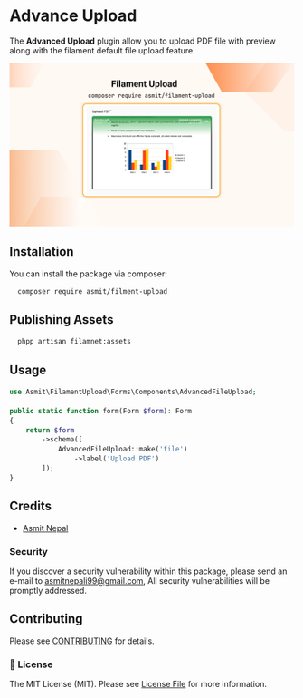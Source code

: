 # Advance Upload
The **Advanced Upload** plugin allow you to upload PDF file with preview along with the filament default file upload feature.

![Filament Upload Plugin](https://raw.githubusercontent.com/AsmitNepali/filament-upload/refs/heads/main/images/cover.jpg)
## Installation
You can install the package via composer:

```bash
  composer require asmit/filment-upload
```
## Publishing Assets
```bash
  phpp artisan filamnet:assets
 ```
## Usage
```php
use Asmit\FilamentUpload\Forms\Components\AdvancedFileUpload;

public static function form(Form $form): Form
{
    return $form
        ->schema([
            AdvancedFileUpload::make('file')
                ->label('Upload PDF')
        ]);
}
```
## Credits
- [Asmit Nepal][link-asmit]
### Security

If you discover a security vulnerability within this package, please send an e-mail to asmitnepali99@gmail.com, All security vulnerabilities will be promptly addressed.

## Contributing
Please see [CONTRIBUTING](CONTRIBUTING.md) for details.

### 📄 License
The MIT License (MIT). Please see [License File](LICENSE.txt) for more information.

[link-asmit]: https://github.com/AsmitNepali
